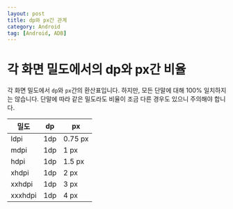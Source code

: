 ```yaml
---
layout: post
title: dp와 px간 관계
category: Android
tag: [Android, ADB]
---
```

# 각 화면 밀도에서의 dp와 px간 비율

각 화면 밀도에서 `dp`와 `px`간의 환산표입니다. 하지만, 모든 단말에 대해 100% 일치하지는 않습니다. 단말에 따라 같은 밀도라도 비율이 조금 다른 경우도 있으니 주의해야 합니다.

밀도 | dp | px
--- | --- | ---
ldpi | 1dp | 0.75 px
mdpi | 1dp | 1 px
hdpi | 1dp | 1.5 px
xhdpi | 1dp | 2 px
xxhdpi | 1dp | 3 px
xxxhdpi | 1dp | 4 px